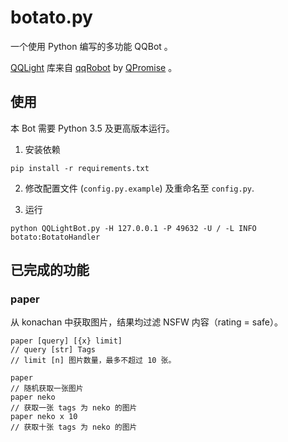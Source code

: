 # botato.py
一个使用 Python 编写的多功能 QQBot 。

[QQLight](https://www.52chat.cc/) 库来自 [qqRobot](https://github.com/QPromise/qqRobot) by [QPromise](https://github.com/QPromise) 。


## 使用

本 Bot 需要 Python 3.5 及更高版本运行。

1. 安装依赖

```
pip install -r requirements.txt
```

2. 修改配置文件 (`config.py.example`) 及重命名至 `config.py`.

3. 运行

```
python QQLightBot.py -H 127.0.0.1 -P 49632 -U / -L INFO botato:BotatoHandler
```

## 已完成的功能

### paper

从 konachan 中获取图片，结果均过滤 NSFW 内容（rating = safe）。

```
paper [query] [{x} limit]
// query [str] Tags
// limit [n] 图片数量，最多不超过 10 张。

paper
// 随机获取一张图片
paper neko
// 获取一张 tags 为 neko 的图片
paper neko x 10
// 获取十张 tags 为 neko 的图片
```
